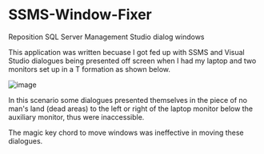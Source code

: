 # SSMS-Window-Fixer
Reposition SQL Server Management Studio dialog windows

This application was written becuase I got fed up with SSMS and Visual Studio dialogues being presented off screen when I had my laptop and two monitors set up in a T formation as shown below.

![image](https://user-images.githubusercontent.com/13162784/67552135-520ba180-f702-11e9-8f11-5425d78a76c4.png)

In this scenario some dialogues presented themselves in the piece of no man's land (dead areas) to the left or right of the laptop monitor below the auxiliary monitor, thus were inaccessible.

The magic key chord to move windows was ineffective in moving these dialogues.
